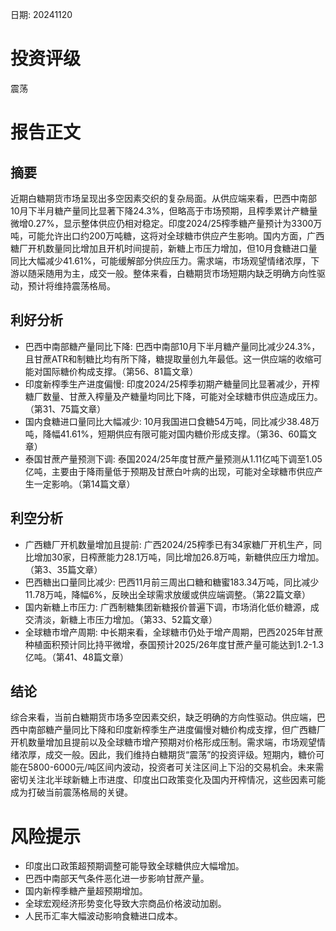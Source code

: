 
日期: 20241120

# 投资评级

震荡

# 报告正文

## 摘要

近期白糖期货市场呈现出多空因素交织的复杂局面。从供应端来看，巴西中南部10月下半月糖产量同比显著下降24.3%，但略高于市场预期，且榨季累计产糖量微增0.27%，显示整体供应仍相对稳定。印度2024/25榨季糖产量预计为3300万吨，可能允许出口约200万吨糖，这将对全球糖市供应产生影响。国内方面，广西糖厂开机数量同比增加且开机时间提前，新糖上市压力增加，但10月食糖进口量同比大幅减少41.61%，可能缓解部分供应压力。需求端，市场观望情绪浓厚，下游以随采随用为主，成交一般。整体来看，白糖期货市场短期内缺乏明确方向性驱动，预计将维持震荡格局。

## 利好分析

* 巴西中南部糖产量同比下降: 巴西中南部10月下半月糖产量同比减少24.3%，且甘蔗ATR和制糖比均有所下降，糖提取量创九年最低。这一供应端的收缩可能对国际糖价构成支撑。（第56、81篇文章）
* 印度新榨季生产进度偏慢: 印度2024/25榨季初期产糖量同比显著减少，开榨糖厂数量、甘蔗入榨量及产糖量均同比下降，可能对全球糖市供应造成压力。（第31、75篇文章）
* 国内食糖进口量同比大幅减少: 10月我国进口食糖54万吨，同比减少38.48万吨，降幅41.61%，短期供应有限可能对国内糖价形成支撑。（第36、60篇文章）
* 泰国甘蔗产量预测下调: 泰国2024/25年度甘蔗产量预测从1.11亿吨下调至1.05亿吨，主要由于降雨量低于预期及甘蔗白叶病的出现，可能对全球糖市供应产生一定影响。（第14篇文章）

## 利空分析

* 广西糖厂开机数量增加且提前: 广西2024/25榨季已有34家糖厂开机生产，同比增加30家，日榨蔗能力28.1万吨，同比增加26.8万吨，新糖供应压力增加。（第3、35篇文章）
* 巴西糖出口量同比减少: 巴西11月前三周出口糖和糖蜜183.34万吨，同比减少11.78万吨，降幅6%，反映出全球需求放缓或供应端调整。（第22篇文章）
* 国内新糖上市压力: 广西制糖集团新糖报价普遍下调，市场消化低价糖源，成交清淡，新糖上市压力增加。（第33、52篇文章）
* 全球糖市增产周期: 中长期来看，全球糖市仍处于增产周期，巴西2025年甘蔗种植面积预计同比持平微增，泰国预计2025/26年度甘蔗产量可能达到1.2-1.3亿吨。（第41、48篇文章）

## 结论

综合来看，当前白糖期货市场多空因素交织，缺乏明确的方向性驱动。供应端，巴西中南部糖产量同比下降和印度新榨季生产进度偏慢对糖价构成支撑，但广西糖厂开机数量增加且提前以及全球糖市增产预期对价格形成压制。需求端，市场观望情绪浓厚，成交一般。因此，我们维持白糖期货“震荡”的投资评级。短期内，糖价可能在5800-6000元/吨区间内波动，投资者可关注区间上下沿的交易机会。未来需密切关注北半球新糖上市进度、印度出口政策变化及国内开榨情况，这些因素可能成为打破当前震荡格局的关键。

# 风险提示

* 印度出口政策超预期调整可能导致全球糖供应大幅增加。
* 巴西中南部天气条件恶化进一步影响甘蔗产量。
* 国内新榨季糖产量超预期增加。
* 全球宏观经济形势变化导致大宗商品价格波动加剧。
* 人民币汇率大幅波动影响食糖进口成本。
